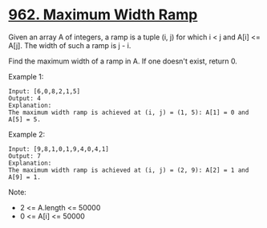 # [962. Maximum Width Ramp](https://leetcode-cn.com/problems/maximum-width-ramp/)

Given an array A of integers, a ramp is a tuple (i, j) for which i < j and A[i] <= A[j].  The width of such a ramp is j - i.

Find the maximum width of a ramp in A.  If one doesn't exist, return 0.

Example 1:

```text
Input: [6,0,8,2,1,5]
Output: 4
Explanation:
The maximum width ramp is achieved at (i, j) = (1, 5): A[1] = 0 and A[5] = 5.
```

Example 2:

```text
Input: [9,8,1,0,1,9,4,0,4,1]
Output: 7
Explanation:
The maximum width ramp is achieved at (i, j) = (2, 9): A[2] = 1 and A[9] = 1.
```

Note:

- 2 <= A.length <= 50000
- 0 <= A[i] <= 50000